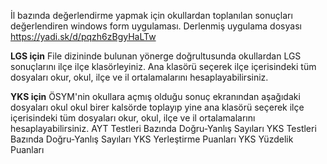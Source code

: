 İl bazında değerlendirme yapmak için okullardan toplanılan sonuçları değerlendiren windows form uygulaması. Derlenmiş uygulama dosyası https://yadi.sk/d/pqzh6zBgyHaLTw

<b>LGS için</b> File dizininde bulunan yönerge doğrultusunda okullardan LGS sonuçlarını ilçe ilçe klasörleyiniz. Ana klasörü seçerek ilçe içerisindeki tüm dosyaları okur, okul, ilçe ve il ortalamalarını hesaplayabilirsiniz.

<b>YKS için</b> ÖSYM'nin okullara açmış olduğu sonuç ekranından aşağıdaki dosyaları okul okul birer kalsörde toplayıp yine ana klasörü seçerek ilçe içerisindeki tüm dosyaları okur, okul, ilçe ve il ortalamalarını hesaplayabilirsiniz.
AYT Testleri Bazında Doğru-Yanlış Sayıları
YKS Testleri Bazında Doğru-Yanlış Sayıları
YKS Yerleştirme Puanları
YKS Yüzdelik Puanları
